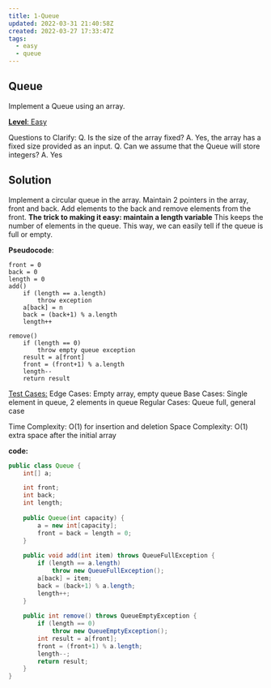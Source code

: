 ```yaml
---
title: 1-Queue
updated: 2022-03-31 21:40:58Z
created: 2022-03-27 17:33:47Z
tags:
  - easy
  - queue
---
```


## **Queue**

Implement a Queue using an array.

<ins>**Level**: Easy</ins>

Questions to Clarify:
Q. Is the size of the array fixed?
A. Yes, the array has a fixed size provided as an input.
Q. Can we assume that the Queue will store integers?
A. Yes

## Solution

Implement a circular queue in the array. Maintain 2 pointers in the array, front and back. Add elements to the back and remove elements from the front.
**The trick to making it easy: maintain a length variable** This keeps the number of elements in the queue. This way, we can easily tell if the queue is full or empty.

**Pseudocode**:

```
front = 0
back = 0
length = 0
add()
    if (length == a.length)
        throw exception
    a[back] = n
    back = (back+1) % a.length
    length++

remove()
    if (length == 0)
        throw empty queue exception
    result = a[front]
    front = (front+1) % a.length
    length--
    return result

```

<ins>Test Cases:</ins>
Edge Cases: Empty array, empty queue
Base Cases: Single element in queue, 2 elements in queue
Regular Cases: Queue full, general case

Time Complexity: O(1) for insertion and deletion
Space Complexity: O(1) extra space after the initial array

**code:**

```java
public class Queue {
    int[] a;

    int front;
    int back;
    int length;
    
    public Queue(int capacity) {
        a = new int[capacity];
        front = back = length = 0;
    }
    
    public void add(int item) throws QueueFullException {
        if (length == a.length)
            throw new QueueFullException();
        a[back] = item;
        back = (back+1) % a.length;
        length++;
    }
    
    public int remove() throws QueueEmptyException {
        if (length == 0)
            throw new QueueEmptyException();
        int result = a[front];
        front = (front+1) % a.length;
        length--;
        return result;
    }
}
```